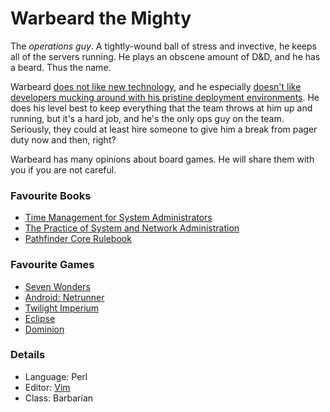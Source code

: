 
Warbeard the Mighty
===================
The *operations guy*. A tightly-wound ball of stress and invective, 
he keeps all of the servers running. He plays an obscene amount of 
D&D, and he has a beard. Thus the name. 

Warbeard [does not like new technology](http://cube-drone.com/2014_10_18-90_The_Ancient_Ways.html), 
and he especially [doesn't like developers mucking around with his pristine deployment environments](http://cube-drone.com/2013_06_26-Cube_Drone_50_Reproachful_Powerpoint.html).
He does his level best to keep everything
that the team throws at him up and running, but it's a hard job, 
and he's the only ops guy on the team. Seriously, they could at 
least hire someone to give him a break
from pager duty now and then, right? 

Warbeard has many opinions about board games. He will share them with
you if you are not careful. 

### Favourite Books
 * [Time Management for System Administrators](http://amzn.to/1IuC25h)
 * [The Practice of System and Network Administration](http://amzn.to/1C5epw4)
 * [Pathfinder Core Rulebook](http://amzn.to/1u5bmzI)

### Favourite Games
 * [Seven Wonders](http://amzn.to/1wY5idi)
 * [Android: Netrunner](http://amzn.to/1wY5oSb)
 * [Twilight Imperium](http://amzn.to/1IuCzEh)
 * [Eclipse](http://amzn.to/1IuCMqW)
 * [Dominion](http://amzn.to/1C5f0O6)

### Details
 * Language: Perl
 * Editor: [Vim](http://www.vim.org/)
 * Class: Barbarian
